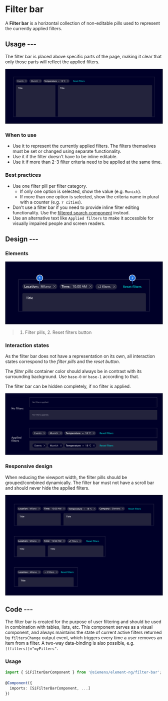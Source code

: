 # Filter bar

A **Filter bar** is a horizontal collection of non-editable pills used to
represent the currently applied filters.

## Usage ---

The filter bar is placed above specific parts of the page, making it clear
that only those parts will reflect the applied filters.

![Filter bar](images/filter-bar.png)

### When to use

- Use it to represent the currently applied filters. The filters themselves must
  be set or changed using separate functionality.
- Use it if the filter doesn't have to be inline editable.
- Use it if more than 2-3 filter criteria need to be applied at the same time.

### Best practices

- Use one filter pill per filter category.
    - If only one option is selected, show the value (e.g. `Munich`).
    - If more than one option is selected, show the criteria name in plural with
      a counter (e.g. `7 cities`).
- Don't use a filter bar if you need to provide inline filter editing
  functionality. Use the [filtered search component](filtered-search.md)
  instead.
- Use an alternative text like `Applied filters` to make it accessible for
  visually impaired people and screen readers.

## Design ---

### Elements

![Filter bar - Elements](images/filter-bar-elements.png)

> 1. Filter pills, 2. Reset filters button

### Interaction states

As the filter bar does not have a representation on its own, all interaction
states correspond to the *filter pills* and the *reset button*.

The *filter pills* container color should always be in contrast with its
surrounding background. Use `base-0` or `base-1` according to that.

The filter bar can be hidden completely, if no filter is applied.

![Filter bar - Interaction states](images/filter-bar-states.png)

### Responsive design

When reducing the viewport width, the filter pills should be grouped/combined
dynamically. The filter bar must not have a scroll bar and should never hide
the applied filters.

![Filter bar - Responsive design](images/filter-bar-responsive.png)

## Code ---

The filter bar is created for the purpose of user filtering and should be used in
combination with tables, lists, etc. This component serves as a visual component,
and always maintains the state of current active filters returned by
`filtersChange` output event, which triggers every time a user removes an item
from a filter. A two-way data-binding is also possible, e.g.
`[(filters)]="myFilters"`.

### Usage

```ts
import { SiFilterBarComponent } from '@siemens/element-ng/filter-bar';

@Component({
  imports: [SiFilterBarComponent, ...]
})
```

<si-docs-component example="si-filter-bar/si-filter-bar"></si-docs-component>

<si-docs-api component="SiFilterBarComponent"></si-docs-api>

<si-docs-types></si-docs-types>
